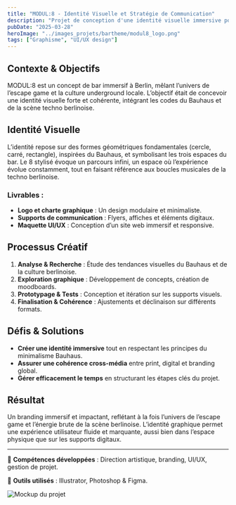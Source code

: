 ```yaml
---
title: "MODUL:8 - Identité Visuelle et Stratégie de Communication"
description: "Projet de conception d'une identité visuelle immersive pour un bar à thème berlinois."
pubDate: "2025-03-28"
heroImage: "../images_projets/bartheme/modul8_logo.png"
tags: ["Graphisme", "UI/UX design"]
---
```


## Contexte & Objectifs

MODUL:8 est un concept de bar immersif à Berlin, mêlant l’univers de l’escape game et la culture underground locale. L’objectif était de concevoir une identité visuelle forte et cohérente, intégrant les codes du Bauhaus et de la scène techno berlinoise.

## Identité Visuelle

L’identité repose sur des formes géométriques fondamentales (cercle, carré, rectangle), inspirées du Bauhaus, et symbolisant les trois espaces du bar. Le 8 stylisé évoque un parcours infini, un espace où l’expérience évolue constamment, tout en faisant référence aux boucles musicales de la techno berlinoise.

### Livrables :
- **Logo et charte graphique** : Un design modulaire et minimaliste.
- **Supports de communication** : Flyers, affiches et éléments digitaux.
- **Maquette UI/UX** : Conception d’un site web immersif et responsive.

## Processus Créatif

1. **Analyse & Recherche** : Étude des tendances visuelles du Bauhaus et de la culture berlinoise.
2. **Exploration graphique** : Développement de concepts, création de moodboards.
3. **Prototypage & Tests** : Conception et itération sur les supports visuels.
4. **Finalisation & Cohérence** : Ajustements et déclinaison sur différents formats.

## Défis & Solutions

- **Créer une identité immersive** tout en respectant les principes du minimalisme Bauhaus.
- **Assurer une cohérence cross-média** entre print, digital et branding global.
- **Gérer efficacement le temps** en structurant les étapes clés du projet.

## Résultat

Un branding immersif et impactant, reflétant à la fois l’univers de l’escape game et l’énergie brute de la scène berlinoise. L’identité graphique permet une expérience utilisateur fluide et marquante, aussi bien dans l’espace physique que sur les supports digitaux.

---

📌 **Compétences développées** : Direction artistique, branding, UI/UX, gestion de projet.

🎨 **Outils utilisés** : Illustrator, Photoshop & Figma.

![Mockup du projet](/images_projets/bartheme/desktop_prototype.png)